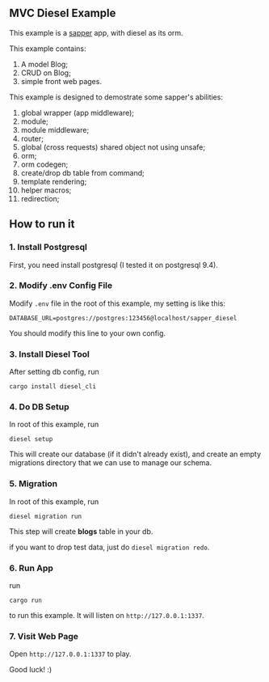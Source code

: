 ## MVC Diesel Example

This example is a [sapper](https://github.com/sappworks/sapper) app, with diesel as its orm.

This example contains:

1. A model Blog;
2. CRUD on Blog;
3. simple front web pages.


This example is designed to demostrate some sapper's abilities:

1. global wrapper (app middleware);
2. module;
3. module middleware;
4. router;
5. global (cross requests) shared object not using unsafe;
6. orm;
7. orm codegen;
8. create/drop db table from command;
9. template rendering;
10. helper macros;
11. redirection;

## How to run it

### 1. Install Postgresql 

First, you need install postgresql (I tested it on postgresql 9.4).

### 2. Modify .env Config File

Modify `.env` file in the root of this example, my setting is like this:

```
DATABASE_URL=postgres://postgres:123456@localhost/sapper_diesel
```

You should modify this line to your own config.

### 3. Install Diesel Tool

After setting db config, run

```
cargo install diesel_cli
```

### 4. Do DB Setup

In root of this example, run 

```
diesel setup
```

This will create our database (if it didn't already exist), and create an empty migrations directory that we can use to manage our schema.


### 5. Migration

In root of this example, run 

```
diesel migration run
```

This step will create **blogs** table in your db.

if you want to drop test data, just do `diesel migration redo`.


### 6. Run App

run 

```
cargo run
```

to run this example. It will listen on `http://127.0.0.1:1337`.

### 7. Visit Web Page

Open `http://127.0.0.1:1337` to play. 

Good luck! :)

